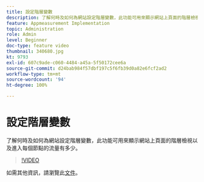 ```yaml
---
title: 設定階層變數
description: 了解何時及如何為網站設定階層變數，此功能可用來顯示網站上頁面的階層檢視以及進入每個節點的流量有多少。
feature: Appmeasurement Implementation
topic: Administration
role: Admin
level: Beginner
doc-type: feature video
thumbnail: 340680.jpg
kt: 9793
exl-id: 607c9ade-c060-4484-a45a-5f50172cee6a
source-git-commit: d24bab984f57dbf197c5f6fb39d0a82e6fcf2ad2
workflow-type: tm+mt
source-wordcount: '94'
ht-degree: 100%

---
```


# 設定階層變數

了解何時及如何為網站設定階層變數，此功能可用來顯示網站上頁面的階層檢視以及進入每個節點的流量有多少。

>[!VIDEO](https://video.tv.adobe.com/v/340680/?quality=12&learn=on)

如需其他資訊，請瀏覽此[文件](https://experienceleague.adobe.com/docs/analytics/implementation/vars/page-vars/hier.html?lang=zh-Hant)。
